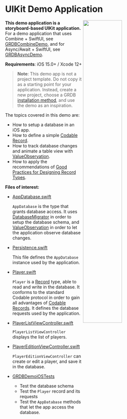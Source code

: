 UIKit Demo Application
======================

<img align="right" src="https://github.com/groue/GRDB.swift/raw/master/Documentation/DemoApps/GRDBDemoiOS/Screenshot.png" width="50%">

**This demo application is a storyboard-based UIKit application.** For a demo application that uses Combine + SwiftUI, see [GRDBCombineDemo](../GRDBCombineDemo/README.md), and for Async/Await + SwiftUI, see [GRDBAsyncDemo](../GRDBAsyncDemo/README.md).

**Requirements**: iOS 15.0+ / Xcode 12+

> **Note**: This demo app is not a project template. Do not copy it as a starting point for your application. Instead, create a new project, choose a GRDB [installation method](../../../README.md#installation), and use the demo as an inspiration.

The topics covered in this demo are:

- How to setup a database in an iOS app.
- How to define a simple [Codable Record](../../../README.md#codable-records).
- How to track database changes and animate a table view with [ValueObservation](../../../README.md#valueobservation).
- How to apply the recommendations of [Good Practices for Designing Record Types](../../GoodPracticesForDesigningRecordTypes.md).

**Files of interest:**

- [AppDatabase.swift](GRDBDemoiOS/AppDatabase.swift)
    
    `AppDatabase` is the type that grants database access. It uses [DatabaseMigrator](https://groue.github.io/GRDB.swift/docs/6.3/documentation/grdb/databasemigrator) in order to setup the database schema, and [ValueObservation](../../../README.md#valueobservation) in order to let the application observe database changes.

- [Persistence.swift](GRDBDemoiOS/Persistence.swift)
    
    This file defines the `AppDatabase` instance used by the application.

- [Player.swift](GRDBDemoiOS/Player.swift)
    
    `Player` is a [Record](../../../README.md#records) type, able to read and write in the database. It conforms to the standard Codable protocol in order to gain all advantages of [Codable Records](../../../README.md#codable-records). It defines the database requests used by the application.

- [PlayerListViewController.swift](GRDBDemoiOS/ViewControllers/PlayerListViewController.swift)
    
    `PlayerListViewController` displays the list of players.

- [PlayerEditionViewController.swift](GRDBDemoiOS/ViewControllers/PlayerEditionViewController.swift)
    
    `PlayerEditionViewController` can create or edit a player, and save it in the database.

- [GRDBDemoiOSTests](GRDBDemoiOSTests)
    
    - Test the database schema
    - Test the `Player` record and its requests
    - Test the `AppDatabase` methods that let the app access the database.
